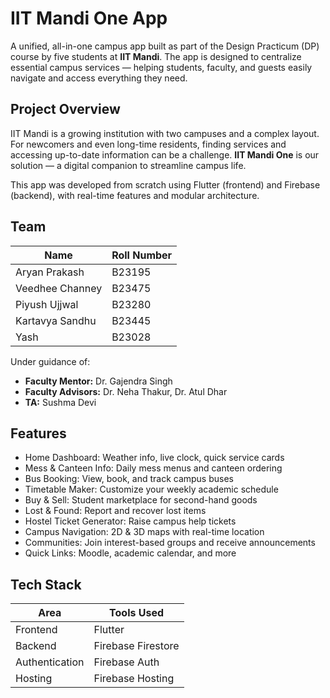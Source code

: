 # IIT Mandi One App

A unified, all-in-one campus app built as part of the Design Practicum (DP) course by five students at **IIT Mandi**. The app is designed to centralize essential campus services — helping students, faculty, and guests easily navigate and access everything they need.

## Project Overview

IIT Mandi is a growing institution with two campuses and a complex layout. For newcomers and even long-time residents, finding services and accessing up-to-date information can be a challenge. **IIT Mandi One** is our solution — a digital companion to streamline campus life.

This app was developed from scratch using Flutter (frontend) and Firebase (backend), with real-time features and modular architecture.

## Team

| Name               | Roll Number |
|--------------------|-------------|
| Aryan Prakash      | B23195      |
| Veedhee Channey    | B23475      |
| Piyush Ujjwal      | B23280      |
| Kartavya Sandhu    | B23445      |
| Yash               | B23028      |

Under guidance of:
- **Faculty Mentor:** Dr. Gajendra Singh
- **Faculty Advisors:** Dr. Neha Thakur, Dr. Atul Dhar
- **TA:** Sushma Devi

## Features

- Home Dashboard: Weather info, live clock, quick service cards  
- Mess & Canteen Info: Daily mess menus and canteen ordering  
- Bus Booking: View, book, and track campus buses  
- Timetable Maker: Customize your weekly academic schedule  
- Buy & Sell: Student marketplace for second-hand goods  
- Lost & Found: Report and recover lost items  
- Hostel Ticket Generator: Raise campus help tickets  
- Campus Navigation: 2D & 3D maps with real-time location  
- Communities: Join interest-based groups and receive announcements  
- Quick Links: Moodle, academic calendar, and more  

## Tech Stack

| Area                | Tools Used                    |
|---------------------|-------------------------------|
| Frontend            | Flutter                        |
| Backend             | Firebase Firestore             |
| Authentication      | Firebase Auth                  |
| Hosting             | Firebase Hosting               |
